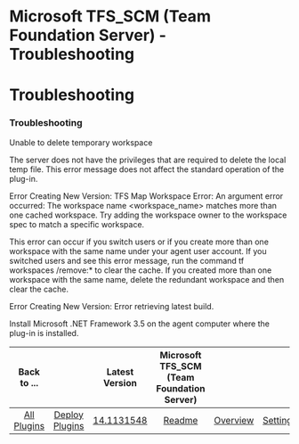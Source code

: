 
Microsoft TFS_SCM (Team Foundation Server) - Troubleshooting
============================================================

# Troubleshooting



### Troubleshooting




 


Unable to delete temporary workspace


The server does not have the privileges that are 
required to delete the local temp file. This error message does not affect the standard operation of the plug-in.



Error Creating New Version: TFS Map Workspace Error: An argument error occurred: The workspace name <workspace\_name> 
matches more than one cached workspace. Try adding the workspace owner to the workspace spec to match a specific 
workspace.


This error can occur if you switch users or if you create more than one workspace with the same name under 
your agent user account. If you switched users and see this error message, run the command tf workspaces /remove:* to 
clear the cache. If you created more than one workspace with the same name, delete the redundant workspace and then 
clear the cache.


Error Creating New Version: Error retrieving latest build.


Install Microsoft .NET Framework 3.5 on 
the agent computer where the plug-in is installed.




|Back to ...||Latest Version|Microsoft TFS_SCM (Team Foundation Server) |||||
| :---: | :---: | :---: | :---: | :---: | :---: | :---: | :---: |
|[All Plugins](../../index.md)|[Deploy Plugins](../README.md)|[14.1131548]()|[Readme](README.md)|[Overview](overview.md)|[Settings](settings.md)|[Usage](usage.md)|[Downloads](downloads.md)|
